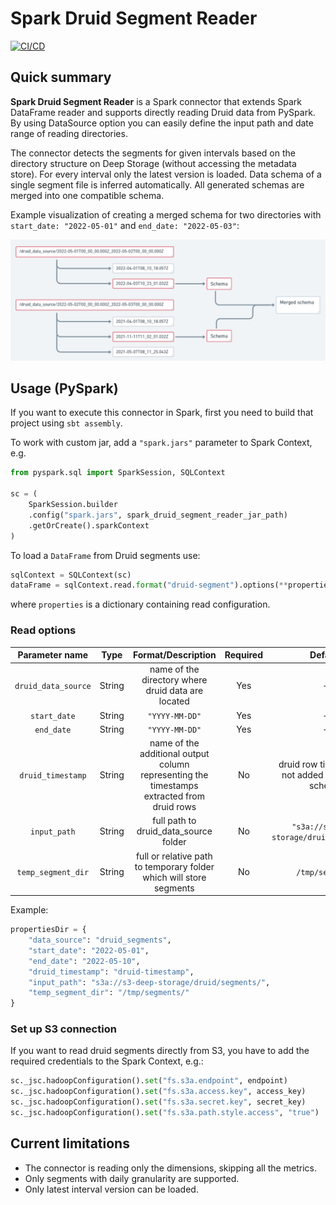 # Spark Druid Segment Reader #

[![CI/CD](https://github.com/deep-bi/spark-druid-segment-reader/actions/workflows/scala.yml/badge.svg)](https://github.com/deep-bi/spark-druid-segment-reader/actions/workflows/scala.yml)

## Quick summary

__Spark Druid Segment Reader__ is a Spark connector that extends Spark DataFrame reader and supports directly reading
Druid data from PySpark.
By using DataSource option you can easily define the input path and date range of reading directories.

The connector detects the segments for given intervals based on the directory structure on Deep Storage (without
accessing the metadata store). For every interval only the latest version is loaded. Data schema of a single segment
file is inferred automatically. All generated schemas are merged into one compatible
schema.

Example visualization of creating a merged schema for two directories with `start_date: "2022-05-01"`
and `end_date: "2022-05-03"`:

![image info](./directory_schema.png)

## Usage (PySpark)

If you want to execute this connector in Spark, first you need to build that project using `sbt assembly`.

To work with custom jar, add a `"spark.jars"` parameter to Spark Context, e.g.

```python
from pyspark.sql import SparkSession, SQLContext

sc = (
    SparkSession.builder
    .config("spark.jars", spark_druid_segment_reader_jar_path)
    .getOrCreate().sparkContext
)
```

To load a `DataFrame` from Druid segments use:

```python
sqlContext = SQLContext(sc)
dataFrame = sqlContext.read.format("druid-segment").options(**properties).load()
```

where `properties` is a dictionary containing read configuration.

### Read options ###

|   Parameter name    |  Type   |                                     Format/Description                                     | Required |                       Default                        |
|:-------------------:|:-------:|:------------------------------------------------------------------------------------------:|:--------:|:----------------------------------------------------:|
| `druid_data_source` | String  |                     name of the directory where druid data are located                     |   Yes    |                          -                           |
|    `start_date`     | String  |                                       `"YYYY-MM-DD"`                                       |   Yes    |                          -                           |
|     `end_date`      | String  |                                       `"YYYY-MM-DD"`                                       |   Yes    |                          -                           |
|  `druid_timestamp`  | String  | name of the additional output column representing the timestamps extracted from druid rows |    No    | druid row timestamp is not added to the final schema |
|    `input_path`     | String  |                           full path to druid_data_source folder                            |    No    |      `"s3a://s3-deep-storage/druid/segments/"`       |
| `temp_segment_dir`  | String  |            full or relative path to temporary folder which will store segments             |    No    |                   `/tmp/segments`                    |

Example:

```python
propertiesDir = {
    "data_source": "druid_segments",
    "start_date": "2022-05-01",
    "end_date": "2022-05-10",
    "druid_timestamp": "druid-timestamp",
    "input_path": "s3a://s3-deep-storage/druid/segments/",
    "temp_segment_dir": "/tmp/segments/"
}
```

### Set up S3 connection

If you want to read druid segments directly from S3, you have to add the required credentials to the Spark Context,
e.g.:

```python
sc._jsc.hadoopConfiguration().set("fs.s3a.endpoint", endpoint)
sc._jsc.hadoopConfiguration().set("fs.s3a.access.key", access_key)
sc._jsc.hadoopConfiguration().set("fs.s3a.secret.key", secret_key)
sc._jsc.hadoopConfiguration().set("fs.s3a.path.style.access", "true")
```

## Current limitations

- The connector is reading only the dimensions, skipping all the metrics.
- Only segments with daily granularity are supported.
- Only latest interval version can be loaded.
